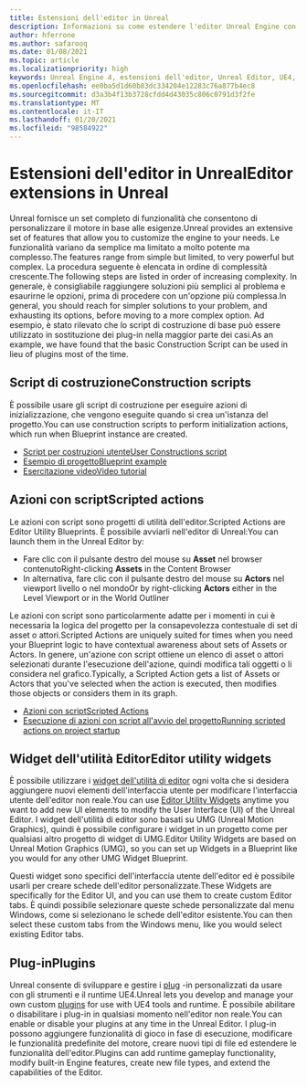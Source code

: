 ```yaml
---
title: Estensioni dell'editor in Unreal
description: Informazioni su come estendere l'editor Unreal Engine con script personalizzati, azioni con script e widget di utilità.
author: hferrone
ms.author: safarooq
ms.date: 01/08/2021
ms.topic: article
ms.localizationpriority: high
keywords: Unreal Engine 4, estensioni dell'editor, Unreal Editor, UE4, HoloLens, HoloLens 2, realtà mista, sviluppo, documentazione, guide, funzionalità, cuffie per la realtà mista, auricolare di realtà mista di Windows, auricolare della realtà virtuale, porting, aggiornamento
ms.openlocfilehash: ee0ba5d1d60b83dc334204e12283c76a877b4ec8
ms.sourcegitcommit: d3a3b4f13b3728cfdd4d43035c806c0791d3f2fe
ms.translationtype: MT
ms.contentlocale: it-IT
ms.lasthandoff: 01/20/2021
ms.locfileid: "98584922"
---
```

# <a name="editor-extensions-in-unreal"></a><span data-ttu-id="53835-104">Estensioni dell'editor in Unreal</span><span class="sxs-lookup"><span data-stu-id="53835-104">Editor extensions in Unreal</span></span>

<span data-ttu-id="53835-105">Unreal fornisce un set completo di funzionalità che consentono di personalizzare il motore in base alle esigenze.</span><span class="sxs-lookup"><span data-stu-id="53835-105">Unreal provides an extensive set of features that allow you to customize the engine to your needs.</span></span> <span data-ttu-id="53835-106">Le funzionalità variano da semplice ma limitato a molto potente ma complesso.</span><span class="sxs-lookup"><span data-stu-id="53835-106">The features range from simple but limited, to very powerful but complex.</span></span> <span data-ttu-id="53835-107">La procedura seguente è elencata in ordine di complessità crescente.</span><span class="sxs-lookup"><span data-stu-id="53835-107">The following steps are listed in order of increasing complexity.</span></span> <span data-ttu-id="53835-108">In generale, è consigliabile raggiungere soluzioni più semplici al problema e esaurirne le opzioni, prima di procedere con un'opzione più complessa.</span><span class="sxs-lookup"><span data-stu-id="53835-108">In general, you should reach for simpler solutions to your problem, and exhausting its options, before moving to a more complex option.</span></span> <span data-ttu-id="53835-109">Ad esempio, è stato rilevato che lo script di costruzione di base può essere utilizzato in sostituzione dei plug-in nella maggior parte dei casi.</span><span class="sxs-lookup"><span data-stu-id="53835-109">As an example, we have found that the basic Construction Script can be used in lieu of plugins most of the time.</span></span> 

<!-- Also, engine modification should be a last resort, as it is not only complex, but integrating changes back into the engine for simple work-around can take a disproportionately long time. -->

## <a name="construction-scripts"></a><span data-ttu-id="53835-110">Script di costruzione</span><span class="sxs-lookup"><span data-stu-id="53835-110">Construction scripts</span></span>

<span data-ttu-id="53835-111">È possibile usare gli script di costruzione per eseguire azioni di inizializzazione, che vengono eseguite quando si crea un'istanza del progetto.</span><span class="sxs-lookup"><span data-stu-id="53835-111">You can use construction scripts to perform initialization actions, which run when Blueprint instance are created.</span></span>

* [<span data-ttu-id="53835-112">Script per costruzioni utente</span><span class="sxs-lookup"><span data-stu-id="53835-112">User Constructions script</span></span>](https://docs.unrealengine.com/ProgrammingAndScripting/Blueprints/UserGuide/UserConstructionScript/index.html)
* [<span data-ttu-id="53835-113">Esempio di progetto</span><span class="sxs-lookup"><span data-stu-id="53835-113">Blueprint example</span></span>](https://docs.unrealengine.com/Resources/ContentExamples/Blueprints/1_4/index.html)
* [<span data-ttu-id="53835-114">Esercitazione video</span><span class="sxs-lookup"><span data-stu-id="53835-114">Video tutorial</span></span>](https://www.youtube.com/watch?v=z1SD-d9yJmQ&ab_channel=UnrealEngine)

## <a name="scripted-actions"></a><span data-ttu-id="53835-115">Azioni con script</span><span class="sxs-lookup"><span data-stu-id="53835-115">Scripted actions</span></span>

<span data-ttu-id="53835-116">Le azioni con script sono progetti di utilità dell'editor.</span><span class="sxs-lookup"><span data-stu-id="53835-116">Scripted Actions are Editor Utility Blueprints.</span></span> <span data-ttu-id="53835-117">È possibile avviarli nell'editor di Unreal:</span><span class="sxs-lookup"><span data-stu-id="53835-117">You can launch them in the Unreal Editor by:</span></span>
* <span data-ttu-id="53835-118">Fare clic con il pulsante destro del mouse su **Asset** nel browser contenuto</span><span class="sxs-lookup"><span data-stu-id="53835-118">Right-clicking **Assets** in the Content Browser</span></span>
* <span data-ttu-id="53835-119">In alternativa, fare clic con il pulsante destro del mouse su **Actors** nel viewport livello o nel mondo</span><span class="sxs-lookup"><span data-stu-id="53835-119">Or by right-clicking **Actors** either in the Level Viewport or in the World Outliner</span></span>

<span data-ttu-id="53835-120">Le azioni con script sono particolarmente adatte per i momenti in cui è necessaria la logica del progetto per la consapevolezza contestuale di set di asset o attori.</span><span class="sxs-lookup"><span data-stu-id="53835-120">Scripted Actions are uniquely suited for times when you need your Blueprint logic to have contextual awareness about sets of Assets or Actors.</span></span> <span data-ttu-id="53835-121">In genere, un'azione con script ottiene un elenco di asset o attori selezionati durante l'esecuzione dell'azione, quindi modifica tali oggetti o li considera nel grafico.</span><span class="sxs-lookup"><span data-stu-id="53835-121">Typically, a Scripted Action gets a list of Assets or Actors that you've selected when the action is executed, then modifies those objects or considers them in its graph.</span></span>

* [<span data-ttu-id="53835-122">Azioni con script</span><span class="sxs-lookup"><span data-stu-id="53835-122">Scripted Actions</span></span>](https://docs.unrealengine.com/ProductionPipelines/ScriptingAndAutomation/Blueprints/ScriptedActions/index.html)
* [<span data-ttu-id="53835-123">Esecuzione di azioni con script all'avvio del progetto</span><span class="sxs-lookup"><span data-stu-id="53835-123">Running scripted actions on project startup</span></span>](https://docs.unrealengine.com/ProductionPipelines/ScriptingAndAutomation/Blueprints/StartupObjects/index.html)

## <a name="editor-utility-widgets"></a><span data-ttu-id="53835-124">Widget dell'utilità Editor</span><span class="sxs-lookup"><span data-stu-id="53835-124">Editor utility widgets</span></span>

<span data-ttu-id="53835-125">È possibile utilizzare i [widget dell'utilità di editor](https://docs.unrealengine.com/InteractiveExperiences/UMG/UserGuide/EditorUtilityWidgets/index.html) ogni volta che si desidera aggiungere nuovi elementi dell'interfaccia utente per modificare l'interfaccia utente dell'editor non reale.</span><span class="sxs-lookup"><span data-stu-id="53835-125">You can use [Editor Utility Widgets](https://docs.unrealengine.com/InteractiveExperiences/UMG/UserGuide/EditorUtilityWidgets/index.html) anytime you want to add new UI elements to modify the User Interface (UI) of the Unreal Editor.</span></span> <span data-ttu-id="53835-126">I widget dell'utilità di editor sono basati su UMG (Unreal Motion Graphics), quindi è possibile configurare i widget in un progetto come per qualsiasi altro progetto di widget di UMG.</span><span class="sxs-lookup"><span data-stu-id="53835-126">Editor Utility Widgets are based on Unreal Motion Graphics (UMG), so you can set up Widgets in a Blueprint like you would for any other UMG Widget Blueprint.</span></span>

<span data-ttu-id="53835-127">Questi widget sono specifici dell'interfaccia utente dell'editor ed è possibile usarli per creare schede dell'editor personalizzate.</span><span class="sxs-lookup"><span data-stu-id="53835-127">These Widgets are specifically for the Editor UI, and you can use them to create custom Editor tabs.</span></span> <span data-ttu-id="53835-128">È quindi possibile selezionare queste schede personalizzate dal menu Windows, come si selezionano le schede dell'editor esistente.</span><span class="sxs-lookup"><span data-stu-id="53835-128">You can then select these custom tabs from the Windows menu, like you would select existing Editor tabs.</span></span>

## <a name="plugins"></a><span data-ttu-id="53835-129">Plug-in</span><span class="sxs-lookup"><span data-stu-id="53835-129">Plugins</span></span>

<span data-ttu-id="53835-130">Unreal consente di sviluppare e gestire i [plug](https://docs.unrealengine.com/ProductionPipelines/Plugins/index.html) -in personalizzati da usare con gli strumenti e il runtime UE4.</span><span class="sxs-lookup"><span data-stu-id="53835-130">Unreal lets you develop and manage your own custom [plugins](https://docs.unrealengine.com/ProductionPipelines/Plugins/index.html) for use with UE4 tools and runtime.</span></span> <span data-ttu-id="53835-131">È possibile abilitare o disabilitare i plug-in in qualsiasi momento nell'editor non reale.</span><span class="sxs-lookup"><span data-stu-id="53835-131">You can enable or disable your plugins at any time in the Unreal Editor.</span></span> <span data-ttu-id="53835-132">I plug-in possono aggiungere funzionalità di gioco in fase di esecuzione, modificare le funzionalità predefinite del motore, creare nuovi tipi di file ed estendere le funzionalità dell'editor.</span><span class="sxs-lookup"><span data-stu-id="53835-132">Plugins can add runtime gameplay functionality, modify built-in Engine features, create new file types, and extend the capabilities of the Editor.</span></span>

<!-- ## Engine modifications -->

